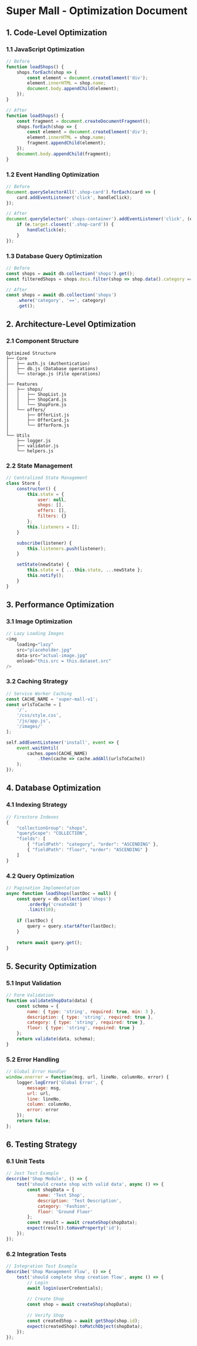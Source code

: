 # Super Mall - Optimization Document

## 1. Code-Level Optimization

### 1.1 JavaScript Optimization
```javascript
// Before
function loadShops() {
    shops.forEach(shop => {
        const element = document.createElement('div');
        element.innerHTML = shop.name;
        document.body.appendChild(element);
    });
}

// After
function loadShops() {
    const fragment = document.createDocumentFragment();
    shops.forEach(shop => {
        const element = document.createElement('div');
        element.innerHTML = shop.name;
        fragment.appendChild(element);
    });
    document.body.appendChild(fragment);
}
```

### 1.2 Event Handling Optimization
```javascript
// Before
document.querySelectorAll('.shop-card').forEach(card => {
    card.addEventListener('click', handleClick);
});

// After
document.querySelector('.shops-container').addEventListener('click', (e) => {
    if (e.target.closest('.shop-card')) {
        handleClick(e);
    }
});
```

### 1.3 Database Query Optimization
```javascript
// Before
const shops = await db.collection('shops').get();
const filteredShops = shops.docs.filter(shop => shop.data().category === category);

// After
const shops = await db.collection('shops')
    .where('category', '==', category)
    .get();
```

## 2. Architecture-Level Optimization

### 2.1 Component Structure
```
Optimized Structure
├── Core
│   ├── auth.js (Authentication)
│   ├── db.js (Database operations)
│   └── storage.js (File operations)
│
├── Features
│   ├── shops/
│   │   ├── ShopList.js
│   │   ├── ShopCard.js
│   │   └── ShopForm.js
│   └── offers/
│       ├── OfferList.js
│       ├── OfferCard.js
│       └── OfferForm.js
│
└── Utils
    ├── logger.js
    ├── validator.js
    └── helpers.js
```

### 2.2 State Management
```javascript
// Centralized State Management
class Store {
    constructor() {
        this.state = {
            user: null,
            shops: [],
            offers: [],
            filters: {}
        };
        this.listeners = [];
    }

    subscribe(listener) {
        this.listeners.push(listener);
    }

    setState(newState) {
        this.state = { ...this.state, ...newState };
        this.notify();
    }
}
```

## 3. Performance Optimization

### 3.1 Image Optimization
```javascript
// Lazy Loading Images
<img 
    loading="lazy"
    src="placeholder.jpg"
    data-src="actual-image.jpg"
    onload="this.src = this.dataset.src"
/>
```

### 3.2 Caching Strategy
```javascript
// Service Worker Caching
const CACHE_NAME = 'super-mall-v1';
const urlsToCache = [
    '/',
    '/css/style.css',
    '/js/app.js',
    '/images/'
];

self.addEventListener('install', event => {
    event.waitUntil(
        caches.open(CACHE_NAME)
            .then(cache => cache.addAll(urlsToCache))
    );
});
```

## 4. Database Optimization

### 4.1 Indexing Strategy
```javascript
// Firestore Indexes
{
    "collectionGroup": "shops",
    "queryScope": "COLLECTION",
    "fields": [
        { "fieldPath": "category", "order": "ASCENDING" },
        { "fieldPath": "floor", "order": "ASCENDING" }
    ]
}
```

### 4.2 Query Optimization
```javascript
// Pagination Implementation
async function loadShops(lastDoc = null) {
    const query = db.collection('shops')
        .orderBy('createdAt')
        .limit(10);
    
    if (lastDoc) {
        query = query.startAfter(lastDoc);
    }
    
    return await query.get();
}
```

## 5. Security Optimization

### 5.1 Input Validation
```javascript
// Form Validation
function validateShopData(data) {
    const schema = {
        name: { type: 'string', required: true, min: 3 },
        description: { type: 'string', required: true },
        category: { type: 'string', required: true },
        floor: { type: 'string', required: true }
    };
    return validate(data, schema);
}
```

### 5.2 Error Handling
```javascript
// Global Error Handler
window.onerror = function(msg, url, lineNo, columnNo, error) {
    logger.logError('Global Error', {
        message: msg,
        url: url,
        line: lineNo,
        column: columnNo,
        error: error
    });
    return false;
};
```

## 6. Testing Strategy

### 6.1 Unit Tests
```javascript
// Jest Test Example
describe('Shop Module', () => {
    test('should create shop with valid data', async () => {
        const shopData = {
            name: 'Test Shop',
            description: 'Test Description',
            category: 'Fashion',
            floor: 'Ground Floor'
        };
        const result = await createShop(shopData);
        expect(result).toHaveProperty('id');
    });
});
```

### 6.2 Integration Tests
```javascript
// Integration Test Example
describe('Shop Management Flow', () => {
    test('should complete shop creation flow', async () => {
        // Login
        await login(userCredentials);
        
        // Create Shop
        const shop = await createShop(shopData);
        
        // Verify Shop
        const createdShop = await getShop(shop.id);
        expect(createdShop).toMatchObject(shopData);
    });
}); 